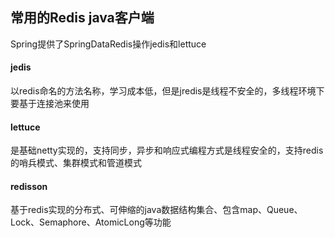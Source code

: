 ## 常用的Redis java客户端

Spring提供了SpringDataRedis操作jedis和lettuce

#### jedis

以redis命名的方法名称，学习成本低，但是jredis是线程不安全的，多线程环境下要基于连接池来使用

#### lettuce

是基础netty实现的，支持同步，异步和响应式编程方式是线程安全的，支持redis的哨兵模式、集群模式和管道模式

#### redisson

基于redis实现的分布式、可伸缩的java数据结构集合、包含map、Queue、Lock、Semaphore、AtomicLong等功能